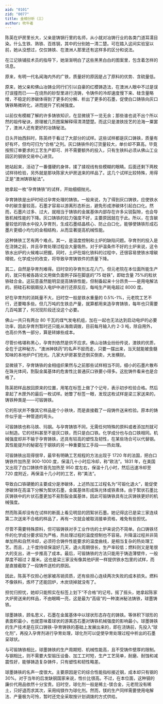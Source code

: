 ```yaml
---
aid: "0101"
zid: "0077"
title: 金相分析（三）
author: 吹牛者
---
```


陈英在炉房里长大，父亲是铸锅行里的名师，从小就对冶铸行业的各类门道耳濡目染。什么生铁、熟铁、百炼钢，其中的分别她一清二楚。可在踏入这间实验室以前，她从没想过，仅仅铸铁、在澳洲人那里还有这样多的区分和说法。



在江记铁铺技术员的指导下，她渐渐明白了这些黑黑白白的图案里，包含着怎样的讯息。



原来，有明一代名闻海内外的广铁，质量好的原因是占了原料的优势、含硫量低。



原来，她父亲和佛山冶铸业同行们引以自豪的红模铸造法，在澳洲人眼中不过是误打误撞而已——在烧热的砂型里进行浇铸，令铸件的冷却速度慢下来、硅含量略增，不稳定的渗碳体得到了更多的分解、析出了更多的石墨，促使白口铸铁向灰口铸铁略微转化，进而提升了机械强度。



以前仅有模糊了解的许多铸铁知识，在显微镜下一览无余；那些谁也说不出个所以然的祖传秘诀，原理被几页图案解释得清清楚楚。而这只是澳铁技艺的沧海一粟罢了，澳洲人还有更好的冶铸秘法。

日头开始西斜时，陈英终于看过了大部分的试样。这些试样都是灰口铸铁，质量有好有坏，但均可归为“合格”之列。灰口铸铁件的订货量较大，单价却不算高。毕竟按照订单要求的工艺生产即可、并不需要额外的投入，只有生铁料必须从佛山工业园区的钢铁交易中心进货。



她站起来，活动了一番僵硬的身体，揉了揉视线有些模糊的眼睛。后面还剩下两枚试样待检验，另外就是那块陈家大炉房送来的样品了。这几个试样比较特殊，用得正是“澳洲铸铁秘法”。



她拿起一枚“孕育铸铁”的试样，开始细细抛光。



孕育铸铁是出炉时经过孕育处理的铸铁。一般来说，为了得到灰口铸铁，应使铁水中的碳含量较高，石墨才容易以游离形态析出，避免形成渗碳体引起白口化。然而，石墨片过多、过大，就相当于铸铁的金属基体内部存在许多尖锐裂隙，也会导致机械性能的下降。灰口铸铁的拉力强度不好，主要原因就在于此。所以，在含碳量较低的铁水中投入孕育剂，生成石墨结晶核心、防止白口化，能够使铸铁形成石墨片更细小均匀的金相结构，从而显著提高机械性能。



这种铸铁工艺有两个难点。其一，是温度控制和土炉的缺陷问题。孕育剂的投入是在浇铸之前，并且孕育处理过程会大量吸热，对于炉温条件不好的土炉来说，这令铁水出炉的火候难以把握。同时，土炉在熔化铁料的过程中，还很容易使铁水增碳增硫，化学成分的改变，将导致孕育铸铁件的质量下降。



其二，自然是孕育剂难得。旧时空的孕育剂五花八门，但元老院在本位面所能生产的，就只有被各路论文用做负面例子踩在脚底的“75 硅铁”，即硅含量 75%的粒状铁硅合金。这玩意虽然能明显提高铸铁性能，但制备起来十分昂贵——是用电解法的。把硅石和钢屑投入电炉中进行还原反应，每吨生产耗电超过 8000 度。



好在孕育剂的消耗量不大，旧时空一般是铁水重量的 0.5%-1%，元老院工艺不行，还要略多些。但几万吨的生铁总产量，就算都用来造孕育铸铁，每年也只需要几百吨罢了，何况现阶段还没这个必要。



佛山一共只有两台 80 千瓦的煤气发电机组，加在一起也无法达到启动电炉的必要功率，因此孕育剂暂时还只能从海南调拨，目前每月输入约 2-3 吨，除自用外，也高价外售一部分，算是转嫁些成本。



尽管价格堪称黑心，孕育剂依然是供不应求。佛山冶铸业纷纷传说，澳铁的优质，全在于这种秘方。“澳洲神铁药”的名声不胫而走，只要一摆出来，当天就能被食髓知味的本地炉户们抢光。几家大炉房甚至还倒买倒卖，大发横财。



显微镜下，孕育铸铁的金相组织果然与之前那些试样相当不同，细小的石墨片散布在珠光体间，割裂金属基体的危害性比普通灰口铁要小得多。这批铸件看来也是合格了。



陈英把样品放回原来的位置，用笔在标签上做了个记号，表示初步检验合格。然后拿起了木匣外的最后一枚试样。她瞥了标签一眼，发现这枚试样是梁三家送来的，铸铁种类是——可锻铸铁。



它的形状并不像其它样品是个小铁块，而是直接截了一段铸件送来检验。原本的铸件似乎是一种管道的弯头。



可锻铸铁也称马铁、玛钢。与孕育铸铁不同，无需任何特殊的原料或者添加剂就可以制造。它的坯料甚至不是灰口铁，而只是白口铁。化学成分也与白口铁相同。机械强度却并不输于孕育铸铁，还具有较高的塑性及韧性，在某些场合可以代替钢。其性能提升的秘密在于钢铁的另一种重要加工手段——热处理。



可锻铸铁出现得很早，最早有明确工艺规程的方法出现于 1720 年的法国，把白口铸铁件加热至 900-1000 度，保温几十小时后冷却，称“欧法”。1831 年，在美国又出现了白口铸铁件首先加热至 950 度左右，保温十几小时，然后迅速冷却至 720 度附近，再保温十几小时的工艺，称“美法”。



导致白口铁硬脆的主要成分是渗碳体，上述热加工过程名为“可锻化退火”，能促使渗碳体在高温下分解为絮状石墨，金属基体形成珠光体或铁素体。由于絮状石墨比灰铸铁中的片状石墨更加不易割裂金属基体，因此可锻铸铁具有比灰铸铁更好的机械强度。



然而陈英却没有在试样的断面上看见明显的团絮状石墨。她记得这已是梁三家连续第二次送来不合格的样品了，再有一次就会被取消接单资格，难免有些担忧。



尽管不需要特殊原料，但可锻铸铁对手工业作坊的土炉来说仍不简单。白口铸铁坯件的化学成分要求较为严格，热处理过程的温度控制也不容易。升降温过程并非简单加热和自然冷却，必须符合铸件性能要求的温度曲线，是相当复杂的热处理工艺。而且，上千度持续保温好几天，退火周期很长，生产率较低；燃料则又是笔很大的支出，进一步推高了成本。最后，可锻铸铁的方法只能用于铸造薄壁件，一般厚度不超过 2 厘米。这也是梁三家没有像其他炉房一样提供铁水包里的试样，而是直接截取了一段铸件送检的原因。



因此，陈英不仅担心他家被吊销资质，还有些担心连续两次失败的成本损失。燃料不像铁料，炼坏了还能回炉，木炭烧掉就没有了。

担忧归担忧，她却只能照实在标签上划下“不合格”的记号。摇了摇头，她拿起陈家大炉房送来的样品，不由眼睛一亮，这是最为“高级”的一种澳洲秘法铸铁，球墨铸铁。



球墨铸铁，顾名思义，石墨在金属基体中以球状形态存在的铸铁。等体积下球形的表面积最小，也就意味着球状的游离态石墨对铸铁机械强度的影响最小。球墨铸铁的生产技术是在灰口铸铁-孕育铸铁的基础上发展出来的，即在浇铸前，先投入“球化剂”，再投入孕育剂进行孕育处理，球化剂可以促使孕育处理过程中析出的石墨呈球状。



与可锻铸铁相比，球墨铸铁的生产周期短、机械性能高，且不受铸件壁厚的限制。与钢相比，则不需要大型锻压设备、加工工时短，生产工艺简单，耐磨、耐蚀和减震性好，能够铸造复杂铸件，只有塑性和韧性略差。



球墨铸铁的名声一度很大。主要原因是它的综合性能指标接近钢，成本却只有钢的 30%。对于当年的后发缺钢国家来说，性价比很高。不过，在本位面，这种钢的廉价代用品依然十分宝贵。旧时空，球化剂一般是稀土-镁合金，元老院没有稀土，只好退而求其次，采用纯镁作为球化剂。然而，镁的生产同样需要使用电解法、产量极为可怜，暂时还完全采取按计划调拨的方式供给。

